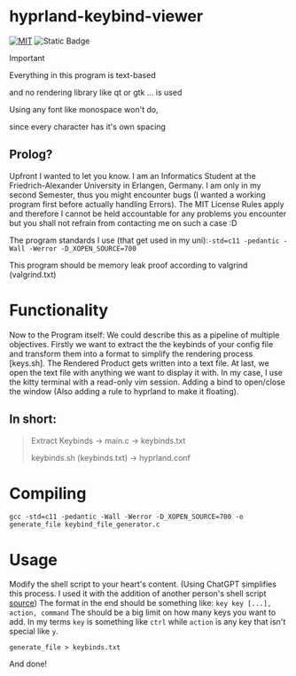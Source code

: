 # hyprland-keybind-viewer

[![MIT](https://img.shields.io/github/license/BlacklightYT/python-discord-bot?color=a3425d)](https://github.com/BlacklightYT/python-discord-bot/blob/main/LICENSE) ![Static Badge](https://img.shields.io/badge/Programming_Language-black?style=flat&logo=C)

> [!IMPORTANT]
> Everything in this program is text-based
> 
> and no rendering library like qt or gtk ... is used
> 
> Using any font like monospace won't do,
>
> since every character has it's own spacing

## Prolog?

Upfront I wanted to let you know. I am an Informatics Student at the Friedrich-Alexander University in Erlangen, Germany. I am only in my second Semester, thus you might encounter bugs (I wanted a working program first before actually handling Errors). The MIT License Rules apply and therefore I cannot be held accountable for any problems you encounter but you shall not refrain from contacting me on such a case :D 

The program standards I use (that get used in my uni):`-std=c11 -pedantic -Wall -Werror -D_XOPEN_SOURCE=700`

This program should be memory leak proof according to valgrind (valgrind.txt)

# Functionality

Now to the Program itself:
We could describe this as a pipeline of multiple objectives. Firstly we want to extract the the keybinds of your config file and transform them into a format to simplify the rendering process [keys.sh]. The Rendered Product gets written into a text file. At last, we open the text file with anything we want to display it with. In my case, I use the kitty terminal with a read-only vim session. Adding a bind to open/close the window (Also adding a rule to hyprland to make it floating).

## In short: 
> Extract Keybinds -> main.c -> keybinds.txt
>
> keybinds.sh (keybinds.txt) -> hyprland.conf 

# Compiling
```  
gcc -std=c11 -pedantic -Wall -Werror -D_XOPEN_SOURCE=700 -o generate_file keybind_file_generator.c
```
# Usage

Modify the shell script to your heart's content. (Using ChatGPT simplifies this process. I used it with the addition of another person's shell script [source](https://github.com/jason9075/rofi-hyprland-keybinds-cheatsheet))
The format in the end should be something like: `key key [...], action, command` The should be a big limit on how many keys you want to add. In my terms `key` is something like `ctrl` while `action` is any key that isn't special like `y`.

```
generate_file > keybinds.txt
```
And done!
